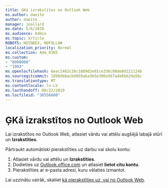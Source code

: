 ```yaml
---
title: ĢKā izrakstītos no Outlook Web
ms.author: daeite
author: daeite
manager: joallard
ms.date: 5/6/2019
ms.audience: Admin
ms.topic: article
ROBOTS: NOINDEX, NOFOLLOW
localization_priority: Normal
ms.collection: Adm_O365
ms.custom:
- "8000008"
- "1993"
ms.openlocfilehash: 6eac1462c26c1889d2e91ce336c88de0d221124b
ms.sourcegitcommit: 1d98db8acb9959aba3b5e308a567ade6b62da56c
ms.translationtype: MT
ms.contentlocale: lv-LV
ms.lasthandoff: 08/22/2019
ms.locfileid: "36556680"
---
```

# <a name="how-to-sign-out-of-outlook-on-the-web"></a>ĢKā izrakstītos no Outlook Web

Lai izrakstītos no Outlook Web, atlasiet vārdu vai attēlu augšējā labajā stūrī un **Izrakstīties**.

Pārtraukt automātiski pierakstīties uz darbu vai skolu kontu:

1. Atlasiet vārdu vai attēlu un **Izrakstīties**.
1. Dodieties uz [Outlook.office.com](https://outlook.office.com/) un atlasiet **lietot citu kontu**.
1. Pierakstīties ar e-pasta adresi, kuru vēlaties izmantot.

Lai uzzinātu vairāk, skatiet [kā pierakstīties uz, vai no Outlook Web](https://support.office.com/article/763fab4d-0138-4814-b450-37fc286bcb79).